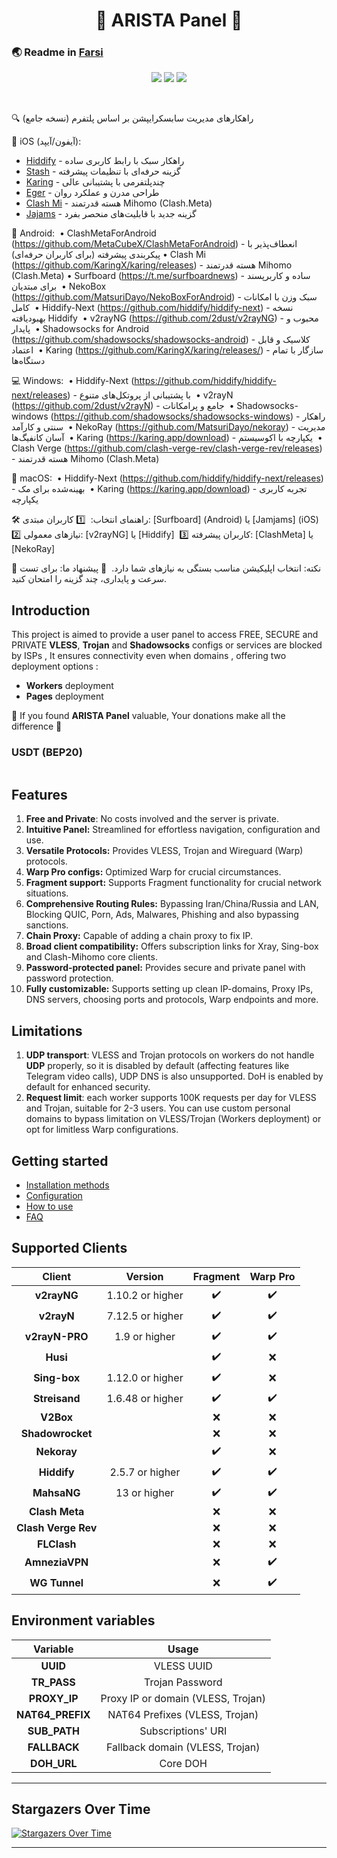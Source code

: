<h1 align="center">🚀 ARISTA Panel 🚀</h1>

### 🌏 Readme in [Farsi](README_FA.md)

<p align="center">
  <img src="docs/assets/images/panel-overview.jpg">
  <img src="docs/assets/images/panel-overview1.jpg">
  <img src="docs/assets/images/panel-overview2.jpg">
</p>
<br>


🔍 راهکارهای مدیریت سابسکرایپشن بر اساس پلتفرم (نسخه جامع)  

🍎 iOS (آیفون/آیپد):  
- [Hiddify](https://apps.apple.com/app/hiddify) - راهکار سبک با رابط کاربری ساده
- [Stash](https://apps.apple.com/app/stash) - گزینه حرفه‌ای با تنظیمات پیشرفته  
- [Karing](https://apps.apple.com/app/karing) - چندپلتفرمی با پشتیبانی عالی 
- [Eger](https://apps.apple.com/app/egern) - طراحی مدرن و عملکرد روان  
- [Clash Mi](https://apps.apple.com/ru/app/clash-mi/id6744321968) - هسته قدرتمند Mihomo (Clash.Meta)
- [Jajams](https://apps.apple.com/app/jamjams) - گزینه جدید با قابلیت‌های منحصر بفرد  

🤖 Android:  
• ClashMetaForAndroid (https://github.com/MetaCubeX/ClashMetaForAndroid) - انعطاف‌پذیر با پیکربندی پیشرفته (برای کاربران حرفه‌ای)
• Clash Mi (https://github.com/KaringX/karing/releases) - هسته قدرتمند Mihomo (Clash.Meta)
• Surfboard (https://t.me/surfboardnews) - ساده و کاربرپسند برای مبتدیان  
• NekoBox (https://github.com/MatsuriDayo/NekoBoxForAndroid) - سبک وزن با امکانات کامل  
• Hiddify-Next (https://github.com/hiddify/hiddify-next) - نسخه بهبودیافته Hiddify  
• v2rayNG (https://github.com/2dust/v2rayNG) - محبوب و پایدار  
• Shadowsocks for Android (https://github.com/shadowsocks/shadowsocks-android) - کلاسیک و قابل اعتماد  
• Karing (https://github.com/KaringX/karing/releases/) - سازگار با تمام دستگاه‌ها  

💻 Windows:  
• Hiddify-Next (https://github.com/hiddify/hiddify-next/releases) - با پشتیبانی از پروتکل‌های متنوع  
• v2rayN (https://github.com/2dust/v2rayN) - جامع و پرامکانات  
• Shadowsocks-windows (https://github.com/shadowsocks/shadowsocks-windows) - راهکار سنتی و کارآمد  
• NekoRay (https://github.com/MatsuriDayo/nekoray) - مدیریت آسان کانفیگ‌ها  
• Karing (https://karing.app/download) - یکپارچه با اکوسیستم  
• Clash Verge (https://github.com/clash-verge-rev/clash-verge-rev/releases) - هسته قدرتمند Mihomo (Clash.Meta)

🍏 macOS:  
• Hiddify-Next (https://github.com/hiddify/hiddify-next/releases) - بهینه‌شده برای مک  
• Karing (https://karing.app/download) - تجربه کاربری یکپارچه  

🛠️ راهنمای انتخاب:  
1️⃣ کاربران مبتدی: [Surfboard] (Android) یا [Jamjams] (iOS)  
2️⃣ نیازهای معمولی: [v2rayNG] یا [Hiddify]  
3️⃣ کاربران پیشرفته: [ClashMeta] یا [NekoRay]

🔹 نکته: انتخاب اپلیکیشن مناسب بستگی به نیازهای شما دارد.  
🔹 پیشنهاد ما: برای تست سرعت و پایداری، چند گزینه را امتحان کنید.



## Introduction

This project is aimed to provide a user panel to access FREE, SECURE and PRIVATE **VLESS**, **Trojan** and **Shadowsocks** configs or services are blocked by ISPs , It ensures connectivity even when domains , offering two deployment options :

- **Workers** deployment
- **Pages** deployment

🌟 If you found **ARISTA Panel** valuable, Your donations make all the difference 🌟

### USDT (BEP20)

```text

```

## Features

1. **Free and Private**: No costs involved and the server is private.
2. **Intuitive Panel:** Streamlined for effortless navigation, configuration and use.
3. **Versatile Protocols:** Provides VLESS, Trojan and Wireguard (Warp) protocols.
4. **Warp Pro configs:** Optimized Warp for crucial circumstances.
5. **Fragment support:** Supports Fragment functionality for crucial network situations.
6. **Comprehensive Routing Rules:** Bypassing Iran/China/Russia and LAN, Blocking QUIC, Porn, Ads, Malwares, Phishing and also bypassing sanctions.
7. **Chain Proxy:** Capable of adding a chain proxy to fix IP.
8. **Broad client compatibility:** Offers subscription links for Xray, Sing-box and Clash-Mihomo core clients.
9. **Password-protected panel:** Provides secure and private panel with password protection.
10. **Fully customizable:** Supports setting up clean IP-domains, Proxy IPs, DNS servers, choosing ports and protocols, Warp endpoints and more.

## Limitations

1. **UDP transport**: VLESS and Trojan protocols on workers do not handle **UDP** properly, so it is disabled by default (affecting features like Telegram video calls), UDP DNS is also unsupported. DoH is enabled by default for enhanced security.
2. **Request limit**: each worker supports 100K requests per day for VLESS and Trojan, suitable for 2-3 users. You can use custom personal domains to bypass limitation on VLESS/Trojan (Workers deployment) or opt for limitless Warp configurations.

## Getting started

- [Installation methods]()
- [Configuration]()
- [How to use]()
- [FAQ](https://arista-project.github.io/Arista-Panel/en/faq/)

## Supported Clients

|       Client        |     Version      |      Fragment      |      Warp Pro      |
| :-----------------: | :--------------: | :----------------: | :----------------: |
|     **v2rayNG**     | 1.10.2 or higher | :heavy_check_mark: | :heavy_check_mark: |
|     **v2rayN**      | 7.12.5 or higher | :heavy_check_mark: | :heavy_check_mark: |
|   **v2rayN-PRO**    |  1.9 or higher   | :heavy_check_mark: | :heavy_check_mark: |
|      **Husi**       |                  | :heavy_check_mark: |        :x:         |
|    **Sing-box**     | 1.12.0 or higher | :heavy_check_mark: |        :x:         |
|    **Streisand**    | 1.6.48 or higher | :heavy_check_mark: | :heavy_check_mark: |
|      **V2Box**      |                  |        :x:         |        :x:         |
|  **Shadowrocket**   |                  |        :x:         |        :x:         |
|     **Nekoray**     |                  | :heavy_check_mark: |        :x:         |
|     **Hiddify**     | 2.5.7 or higher  | :heavy_check_mark: | :heavy_check_mark: |
|     **MahsaNG**     |   13 or higher   | :heavy_check_mark: | :heavy_check_mark: |
|   **Clash Meta**    |                  |        :x:         |        :x:         |
| **Clash Verge Rev** |                  |        :x:         |        :x:         |
|     **FLClash**     |                  |        :x:         |        :x:         |
|   **AmneziaVPN**    |                  |        :x:         | :heavy_check_mark: |
|    **WG Tunnel**    |                  |        :x:         | :heavy_check_mark: |

## Environment variables

|     Variable     |               Usage                |
| :--------------: | :--------------------------------: |
|     **UUID**     |             VLESS UUID             |
|   **TR_PASS**    |          Trojan Password           |
|   **PROXY_IP**   | Proxy IP or domain (VLESS, Trojan) |
| **NAT64_PREFIX** |   NAT64 Prefixes (VLESS, Trojan)   |
|   **SUB_PATH**   |         Subscriptions' URI         |
|   **FALLBACK**   |  Fallback domain (VLESS, Trojan)   |
|   **DOH_URL**    |              Core DOH              |

---

## Stargazers Over Time

[![Stargazers Over Time](https://starchart.cc/bia-pain-bache/BPB-Worker-Panel.svg?variant=adaptive)](https://starchart.cc/)

---
